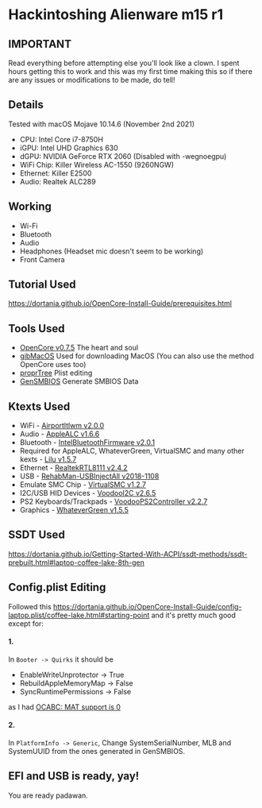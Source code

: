 # Hackintoshing Alienware m15 r1
## IMPORTANT
Read everything before attempting else you'll look like a clown. I spent hours getting this to work and this was my first time making this so if there are any issues or modifications to be made, do tell!
## Details
Tested with macOS Mojave 10.14.6 (November 2nd 2021)

* CPU: Intel Core i7-8750H
* iGPU: Intel UHD Graphics 630
* dGPU: NVIDIA GeForce RTX 2060 (Disabled with -wegnoegpu)
* WiFi Chip: Killer Wireless AC-1550 (9260NGW)
* Ethernet: Killer E2500
* Audio: Realtek ALC289
## Working
* Wi-Fi
* Bluetooth
* Audio
* Headphones (Headset mic doesn't seem to be working)
* Front Camera
## Tutorial Used
https://dortania.github.io/OpenCore-Install-Guide/prerequisites.html
## Tools Used
* [OpenCore v0.7.5](https://github.com/acidanthera/OpenCorePkg/releases) The heart and soul
* [gibMacOS](https://github.com/corpnewt/gibMacOS/) Used for downloading MacOS (You can also use the method OpenCore uses too)
* [proprTree](https://github.com/corpnewt/ProperTree) Plist editing
* [GenSMBIOS](https://github.com/corpnewt/GenSMBIOS) Generate SMBIOS Data
## Ktexts Used
* WiFi - [Airportltlwm v2.0.0](https://github.com/OpenIntelWireless/itlwm/releases)
* Audio - [AppleALC v1.6.6](https://github.com/acidanthera/AppleALC/releases)
* Bluetooth - [IntelBluetoothFirmware v2.0.1](https://github.com/OpenIntelWireless/IntelBluetoothFirmware/releases)
* Required for AppleALC, WhateverGreen, VirtualSMC and many other kexts - [Lilu v1.5.7](https://github.com/acidanthera/Lilu/releases)
* Ethernet - [RealtekRTL8111 v2.4.2](https://github.com/Mieze/RTL8111_driver_for_OS_X/releases)
* USB - [RehabMan-USBInjectAll v2018-1108](https://bitbucket.org/RehabMan/os-x-usb-inject-all/downloads/)
* Emulate SMC Chip - [VirtualSMC v1.2.7](https://github.com/acidanthera/VirtualSMC/releases)
* I2C/USB HID Devices - [VoodooI2C v2.6.5](https://github.com/VoodooI2C/VoodooI2C/releases)
* PS2 Keyboards/Trackpads - [VoodooPS2Controller v2.2.7](https://github.com/acidanthera/VoodooPS2/releases)
* Graphics - [WhateverGreen v1.5.5](https://github.com/acidanthera/WhateverGreen/releases)
## SSDT Used
https://dortania.github.io/Getting-Started-With-ACPI/ssdt-methods/ssdt-prebuilt.html#laptop-coffee-lake-8th-gen
## Config.plist Editing
Followed this
https://dortania.github.io/OpenCore-Install-Guide/config-laptop.plist/coffee-lake.html#starting-point
and it's pretty much good except for:
#### 1.
In `Booter -> Quirks` it should be
* EnableWriteUnprotector -> True
* RebuildAppleMemoryMap -> False
* SyncRuntimePermissions -> False

as I had [OCABC: MAT support is 0](https://dortania.github.io/OpenCore-Install-Guide/troubleshooting/extended/kernel-issues.html#kernel-panic-on-invalid-frame-pointer)
#### 2.
In `PlatformInfo -> Generic`,
Change SystemSerialNumber, MLB and SystemUUID from the ones generated in GenSMBIOS.
## EFI and USB is ready, yay!
You are ready padawan.
